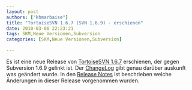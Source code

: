 ```yaml
---
layout: post
authors: ["khmarbaise"]
title: "TortoiseSVN 1.6.7 (SVN 1.6.9) - erschienen"
date: 2010-03-06 22:23:21
tags: SKM,Neue Versionen,Subversion
categories: [SKM,Neue Versionen,Subversion]

---
```

Es ist eine neue Release von <a href="http://tortoisesvn.net/">TortoiseSVN 1.6.7</a> erschienen, der gegen Subversion 1.6.9 gelinkt ist. Der <a href="http://tortoisesvn.tigris.org/ChangeLog.txt">ChangeLog</a> gibt genau darüber auskunft was geändert wurde. In den <a href="http://tortoisesvn.tigris.org/tsvn_1.6_releasenotes.html">Release Notes</a> ist beschrieben welche Änderungen in dieser Release vorgenommen wurden.
